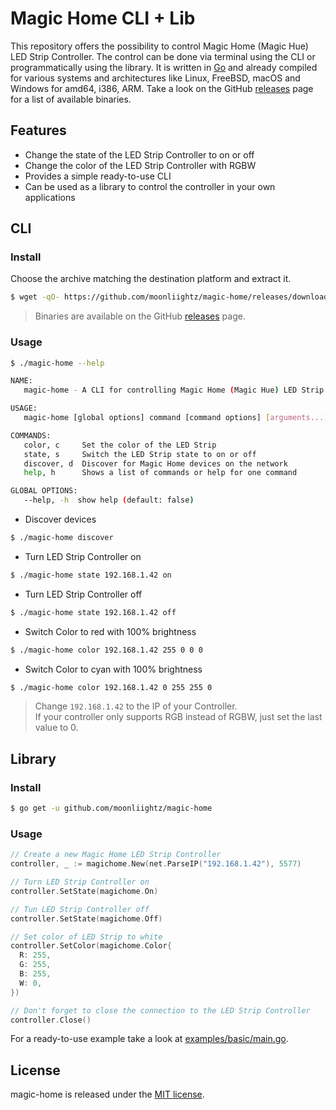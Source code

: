 # Magic Home CLI + Lib

This repository offers the possibility to control Magic Home (Magic Hue) LED Strip Controller. The control can be done via terminal using the CLI or programmatically using the library. It is written in [Go](https://golang.org/) and already compiled for various systems and architectures like Linux, FreeBSD, macOS and Windows for amd64, i386, ARM. Take a look on the GitHub [releases](https://github.com/moonliightz/magic-home/releases) page for a list of available binaries.


## Features

- Change the state of the LED Strip Controller to on or off
- Change the color of the LED Strip Controller with RGBW
- Provides a simple ready-to-use CLI
- Can be used as a library to control the controller in your own applications

## CLI

### Install

Choose the archive matching the destination platform and extract it.

```bash
$ wget -qO- https://github.com/moonliightz/magic-home/releases/download/v1.1.0/magic-home_1.1.0_linux_x86_64.tar.gz | tar -zxvf - magic-home
```

> Binaries are available on the GitHub [releases](https://github.com/moonliightz/magic-home/releases) page.

### Usage

```bash
$ ./magic-home --help

NAME:
   magic-home - A CLI for controlling Magic Home (Magic Hue) LED Strip Controller

USAGE:
   magic-home [global options] command [command options] [arguments...]

COMMANDS:
   color, c     Set the color of the LED Strip
   state, s     Switch the LED Strip state to on or off
   discover, d  Discover for Magic Home devices on the network
   help, h      Shows a list of commands or help for one command

GLOBAL OPTIONS:
   --help, -h  show help (default: false)
```

- Discover devices
```bash
$ ./magic-home discover
```

- Turn LED Strip Controller on
```bash
$ ./magic-home state 192.168.1.42 on
```

- Turn LED Strip Controller off
```bash
$ ./magic-home state 192.168.1.42 off
```

- Switch Color to red with 100% brightness
```bash
$ ./magic-home color 192.168.1.42 255 0 0 0
```

- Switch Color to cyan with 100% brightness
```bash
$ ./magic-home color 192.168.1.42 0 255 255 0
```

> Change `192.168.1.42` to the IP of your Controller.  
> If your controller only supports RGB instead of RGBW, just set the last value to 0.


## Library

### Install

```bash
$ go get -u github.com/moonliightz/magic-home
```

### Usage

```go
// Create a new Magic Home LED Strip Controller
controller, _ := magichome.New(net.ParseIP("192.168.1.42"), 5577)

// Turn LED Strip Controller on
controller.SetState(magichome.On)

// Tun LED Strip Controller off
controller.SetState(magichome.Off)

// Set color of LED Strip to white
controller.SetColor(magichome.Color{
  R: 255,
  G: 255,
  B: 255,
  W: 0,
})

// Don't forget to close the connection to the LED Strip Controller
controller.Close()
```
For a ready-to-use example take a look at [examples/basic/main.go](examples/basic/main.go).


## License

magic-home is released under the [MIT license](LICENSE).
